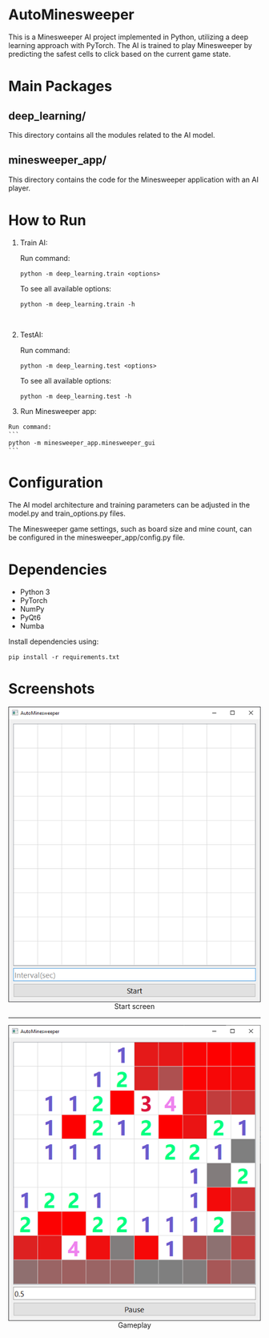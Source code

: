 # AutoMinesweeper

This is a Minesweeper AI project implemented in Python, utilizing a deep learning approach with PyTorch. The AI is trained to play Minesweeper by predicting the safest cells to click based on the current game state.

# Main Packages

## deep_learning/

This directory contains all the modules related to the AI model.

## minesweeper_app/

This directory contains the code for the Minesweeper application with an AI player.

# How to Run

1. Train AI:
    
    Run command:
    ```
    python -m deep_learning.train <options>
    ```
    To see all available options:

    ```
    python -m deep_learning.train -h
    ```
&nbsp;

2. TestAI:

    Run command:
    ```
    python -m deep_learning.test <options>
    ```
    To see all available options:

    ```
    python -m deep_learning.test -h
    ```
&nbsp;
3. Run Minesweeper app:
    
    Run command:
    ```
    python -m minesweeper_app.minesweeper_gui
    ```

# Configuration

The AI model architecture and training parameters can be adjusted in the model.py and train_options.py files.

The Minesweeper game settings, such as board size and mine count, can be configured in the minesweeper_app/config.py file.

# Dependencies

- Python 3
- PyTorch
- NumPy
- PyQt6
- Numba

Install dependencies using: 

```
pip install -r requirements.txt
```

# Screenshots

 <img src="images/img_1.png" style="display: block; margin: 0 auto">
 <div style="text-align: center"> Start screen </div>

<hr>

 <img src="images/img_2.png" style="display: block; margin: 0 auto">
 <div style="text-align: center"> Gameplay </div>
